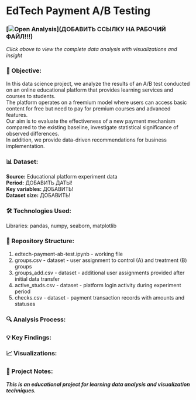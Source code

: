 # EdTech Payment A/B Testing

### [![Open Analysis](https://img.shields.io/badge/📊-Open_Analysis-blue?style=for-the-badge)](ДОБАВИТЬ ССЫЛКУ НА РАБОЧИЙ ФАЙЛ!!!)  
*Click above to view the complete data analysis with visualizations and insight*

### 🎯 Objective:
In this data science project, we analyze the results of an A/B test conducted on an online educational platform that provides learning services and courses to students.  
The platform operates on a freemium model where users can access basic content for free but need to pay for premium courses and advanced features.  
Our aim is to evaluate the effectiveness of a new payment mechanism compared to the existing baseline, investigate statistical significance of observed differences.  
In addition, we provide data-driven recommendations for business implementation.  

### 📊 Dataset:
**Source:** Educational platform experiment data  
**Period:** ДОБАВИТЬ ДАТЫ!  
**Key variables:** ДОБАВИТЬ!  
**Dataset size:** ДОБАВИТЬ!  

### 🛠️ Technologies Used:
Libraries: pandas, numpy, seaborn, matplotlib

### 📁 Repository Structure:
1. edtech-payment-ab-test.ipynb - working file  
2. groups.csv - dataset - user assignment to control (A) and treatment (B) groups  
3. groups_add.csv - dataset - additional user assignments provided after initial data transfer  
4. active_studs.csv - dataset - platform login activity during experiment period  
5. checks.csv - dataset - payment transaction records with amounts and statuses  

### 🔍 Analysis Process: 

### 💡 Key Findings:

### 📈 Visualizations: 

### 📌 Project Notes:
***This is an educational project for learning data analysis and visualization techniques.***





